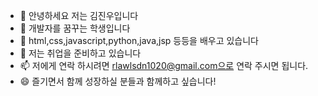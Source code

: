 - 👋 안녕하세요 저는 김진우입니다
- 👀 개발자를 꿈꾸는 학생입니다
- 🌱 html,css,javascript,python,java,jsp 등등을 배우고 있습니다
- 💞️ 저는 취업을 준비하고 있습니다
- 📫 저에게 연락 하시려면 rlawlsdn1020@gmail.com으로 연락 주시면 됩니다.
- 😄 즐기면서 함께 성장하실 분들과 함께하고 싶습니다!


<!---
jinwoo123456/jinwoo123456 is a ✨ special ✨ repository because its `README.md` (this file) appears on your GitHub profile.
You can click the Preview link to take a look at your changes.
--->
